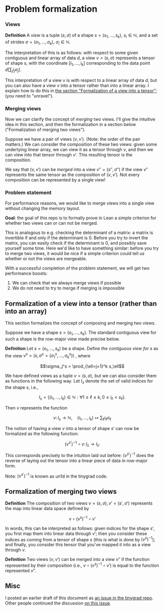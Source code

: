 # Problem formalization


### Views

**Definition** A *view* is a tuple $(s, \sigma)$ of a shape $s = (s_1, \ldots, s_k)$, $s_i \in \mathbb N$, and a set of strides $\sigma = (\sigma_1, \ldots, \sigma_k)$, $\sigma_i \in \mathbb N$.

The interpretation of this is as follows: with respect to some given contiguous and linear array of data $d$, a view $v = (s, \sigma)$ represents a tensor of shape $s$, with the coordinate $[i_1, \ldots, i_k]$ corresponding to the data point $d[ \sum_j i_j \sigma_j]$.

This interpretation of a view $v$ is with respect to a linear array of data $d$, but you can also have a view $v$ into a tensor rather than into a linear array.
I explain how to do this in [the section "Formalization of a view into a tensor"](#formalization-of-a-view-into-a-tensor-rather-than-into-an-array);
(you need to "unravel").

### Merging views

Now we can clarify the concept of *merging* two views. I'll give the intuitive idea in this section, and then the formalization in a section below ("Formalization of merging two views").

Suppose we have a pair of views $(v, v')$. (Note: the order of the pair matters.) We can consider the composition of these two views: given some underlying linear array, we can view it as a tensor through $v$, and then we can view into that tensor through $v'$. This resulting tensor is the composition.

We say that $(v, v')$ can be *merged* into a view $v'' = (s'', \sigma'')$ if the view $v''$ represents the same tensor as the composition of $(v, v')$. Not every composition can be represented by a single view!

### Problem statement

For performance reasons, we would like to merge views into a single view without changing the memory layout.

**Goal**: the goal of this repo is to formally prove in Lean a simple criterion for whether two views can or can not be merged.

This is analogous to e.g. checking the determinant of a matrix: a matrix is invertible if and only if the determinant is 0. Before you try to invert the matrix, you can easily check if the determinant is 0, and possibly save yourself some time. Here we'd like to have something similar: before you try to merge two views, it would be nice if a simple criterion could tell us whether or not the views are mergeable.

With a successful completion of the problem statement, we will get two performance boosts:

1. We can check that we always merge views if possible
2. We do not need to try to merge if merging is impossible

## Formalization of a view into a tensor (rather than into an array)

This section formalizes the concept of composing and merging two views.

Suppose we have a shape $s = (s_1, \ldots, s_k)$. The standard contiguous view for such a shape is the row-major view made precise below.

**Definition** Let $s = (s_1, \ldots, s_k)$ be a shape. Define *the contiguous view for $s$* as the view $v^s = (s, \sigma^s = (\sigma^s_1, \ldots, \sigma^s_k))$ , where

$$\sigma_j^s = \prod_{\ell=j+1}^k s_\ell$$

We have defined views as a tuple $v = (s, \sigma)$, but we can also consider them as functions in the following way. Let $I_s$ denote the set of valid indices for the shape $s$, i.e.,

$$I_s = \{(i_1, \ldots, i_k) \in \mathbb N : \forall 1 \leq \ell \leq k, 0 \leq i_\ell < s_\ell \}.$$

Then $v$ represents the function

$$v \colon I_s \to \mathbb N, \quad (i_1, \ldots, i_k) \mapsto \sum_\ell i_\ell \sigma_\ell$$

The notion of having a view $v$ into a tensor of shape $s'$ can now be formalized as the following function:

$$ (v^{s'})^{-1} \circ v \colon I_s \to I_{s'}$$

This corresponds precisely to the intuition laid out before: $(v^{s'})^{-1}$ does the reverse of laying out the tensor into a linear piece of data in row-major form.

Note: $(v^{s'})^{-1}$ is known as un1d in the tinygrad code.

## Formalization of merging two views

**Definition** The composition of two views $v = (s, \sigma), v' = (s', \sigma')$ represents the map into linear data space defined by

$$ v \circ (v^s)^{-1} \circ v'$$

In words, this can be interpreted as follows: given indices for the shape $s'$, you first map them into linear data through $v'$; then you consider these indices as coming from a tensor of shape $s$ (this is what is done by $(v^s)^{-1}$); and finally, you consider this tensor that you've mapped it into as a view through $v$.


**Definition** Two views $(v, v')$ can be merged into a view $v''$ if the function represented by their composition (i.e., $v \circ (v^s)^{-1} \circ v'$) is equal to the function represented $v''$.



## Misc

I posted an earlier draft of this document as [an issue in the tinygrad repo](https://github.com/tinygrad/tinygrad/issues/8194).
Other people continued the discussion [on this issue](https://github.com/tinygrad/tinygrad/issues/8511).
